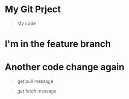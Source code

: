 # My Git Prject

>My code

# I'm in the feature branch

# Another code change again

>get pull message

>get fetch message
